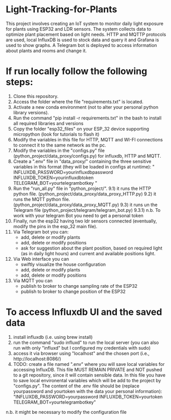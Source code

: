# Light-Tracking-for-Plants
This project involves creating an IoT system to monitor daily light exposure for plants using ESP32 and LDR sensors. The system collects data to optimize plant placement based on light needs. HTTP and MQTTP protocols are used, local InfluxDB is used to stock data and query it and Grafana is used to show graphs.
A Telegram bot is deployed to access information about plants and rooms and change it.

# If run locally follow the following steps:
1) Clone this repository.
2) Access the folder where the file "requirements.txt" is located.
3) Activate a new conda environment (not to alter your personal python library versions).
4) Run the command "pip install -r requirements.txt" in the bash to install all required libraries and versions
5) Copy the folder "esp32_files" on your ESP_32 device supporting micropython (look for tutorials to flash it)
6) Modify the variables in this file for HTTP, MQTT and WI-FI connections to connect it to the same network as the pc.
7) Modify the variables in the "configs.py" file (python_project/data_proxy/configs.py) for influxdb, HTTP and MQTT.
8) Create a ".env" file in "data_proxy/" containing the three sensitive variables in this format (they will be loaded in configs at runtime):
"
INFLUXDB_PASSWORD=yourinfluxdbpassword
INFLUXDB_TOKEN=yourinfluxdbtoken
TELEGRAM_BOT=yourtelegrambotkey
"
9) Run the "run_all.py" file in "python_project/".
9.1) it runs the HTTP python file. (python_project/data_proxy/data_proxy_HTTP.py)
9.2) it runs the MQTT python file. (python_project/data_proxy/data_proxy_MQTT.py)
9.3) it runs un the Telegram file (python_project/telegram/telegram_bot.py)
    9.3.1) n.b. To work with your telegram Bot you need to get a personal token
10) Finally, run the esp32 having two ldr sensors connected (eventually, modify the pins in the esp_32 main file).
11) Via Telegram bot you can:
    - add, delete or modify plants
    - add, delete or modify positions
    - ask for suggestion about the plant position, based on required light (as in daily light hours) and current and available positions light.
12) Via Web interface you can
    - swiftly visualize the house configuration
    - add, delete or modify plants
    - add, delete or modify positions
13) Via MQTT you can
    - publish to broker to change sampling rate of the ESP32
    - publish to broker to change position of the ESP32

# To access Influxdb UI and the saved data 
1) install influxdb (i.e. using brew install)
2) run the command "sudo influxd" to run the local server (you can also run with only "influxd" but I configured my credentials with sudo)
3) access it via browser using "localhost" and the chosen port (i.e., http://localhost:8086/)
4) TODO: create a file named ".env" where you will save local variables for accessing InfluxDB. This file MUST REMAIN PRIVATE and NOT pushed to a git repository, since it will contain sensible data. In this file you have to save local environental variables which will be add to the project by "configs.py".
The content of the .env file should be (replace yourpassword and yourtoken with the data your personal information):
"INFLUXDB_PASSWORD=yourpassword
INFLUXDB_TOKEN=yourtoken
TELEGRAM_BOT=yourtelegrambotkey"

n.b. it might be necessary to modify the configuration file